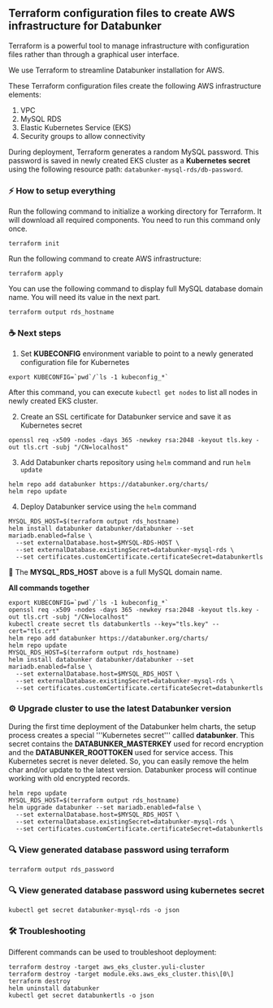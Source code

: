 ## Terraform configuration files to create AWS infrastructure for Databunker

Terraform is a powerful tool to manage infrastructure with configuration files rather than through a graphical user interface.

We use Terraform to streamline Databunker installation for AWS.

These Terraform configuration files create the following AWS infrastructure elements:

1. VPC
1. MySQL RDS
1. Elastic Kubernetes Service (EKS)
1. Security groups to allow connectivity

During deployment, Terraform generates a random MySQL password. This password is saved in newly created EKS cluster as a **Kubernetes secret** using the following resource path: ```databunker-mysql-rds/db-password```.


### ⚡ How to setup everything

Run the following command to initialize a working directory for Terraform. It will download all required components. You need to run this command only once.
```
terraform init
```

Run the following command to create AWS infrastructure:
```
terraform apply
```

You can use the following command to display full MySQL database domain name. You will need its value in the next part.
```
terraform output rds_hostname
```

### ☕ Next steps
1. Set **KUBECONFIG** environment variable to point to a newly generated configuration file for Kubernetes
```
export KUBECONFIG=`pwd`/`ls -1 kubeconfig_*`
```
After this command, you can execute ```kubectl get nodes``` to list all nodes in newly created EKS cluster.

2. Create an SSL certificate for Databunker service and save it as Kubernetes secret
```
openssl req -x509 -nodes -days 365 -newkey rsa:2048 -keyout tls.key -out tls.crt -subj "/CN=localhost"
```
3. Add Databunker charts repository using ```helm``` command and run ```helm update```
```
helm repo add databunker https://databunker.org/charts/
helm repo update
```
4. Deploy Databunker service using the ```helm``` command
```
MYSQL_RDS_HOST=$(terraform output rds_hostname)
helm install databunker databunker/databunker --set mariadb.enabled=false \
  --set externalDatabase.host=$MYSQL-RDS-HOST \
  --set externalDatabase.existingSecret=databunker-mysql-rds \
  --set certificates.customCertificate.certificateSecret=databunkertls
```

🚩 The **MYSQL_RDS_HOST** above is a full MySQL domain name.


**All commands together**

```
export KUBECONFIG=`pwd`/`ls -1 kubeconfig_*`
openssl req -x509 -nodes -days 365 -newkey rsa:2048 -keyout tls.key -out tls.crt -subj "/CN=localhost"
kubectl create secret tls databunkertls --key="tls.key" --cert="tls.crt"
helm repo add databunker https://databunker.org/charts/
helm repo update
MYSQL_RDS_HOST=$(terraform output rds_hostname)
helm install databunker databunker/databunker --set mariadb.enabled=false \
  --set externalDatabase.host=$MYSQL_RDS_HOST \
  --set externalDatabase.existingSecret=databunker-mysql-rds \
  --set certificates.customCertificate.certificateSecret=databunkertls
```

### ⚙️ Upgrade cluster to use the latest Databunker version

During the first time deployment of the Databunker helm charts, the setup process creates a special '''Kubernetes secret''' callled **databunker**.
This secret contains the **DATABUNKER_MASTERKEY** used for record encryption and the **DATABUNKER_ROOTTOKEN** used for service access.
This Kubernetes secret is never deleted. So, you can easily remove the helm char and/or update to the latest version. Databunker process will continue working with old encrypted records.
```
helm repo update
MYSQL_RDS_HOST=$(terraform output rds_hostname)
helm upgrade databunker --set mariadb.enabled=false \
  --set externalDatabase.host=$MYSQL_RDS_HOST \
  --set externalDatabase.existingSecret=databunker-mysql-rds \
  --set certificates.customCertificate.certificateSecret=databunkertls
```

### 🔍 View generated database password using terraform
```
terraform output rds_password
```

### 🔍 View generated database password using kubernetes secret
```
kubectl get secret databunker-mysql-rds -o json
```

### 🛠️ Troubleshooting
Different commands can be used to troubleshoot deployment:

```
terraform destroy -target aws_eks_cluster.yuli-cluster
terraform destroy -target module.eks.aws_eks_cluster.this\[0\]
terraform destroy
helm uninstall databunker
kubectl get secret databunkertls -o json
```
